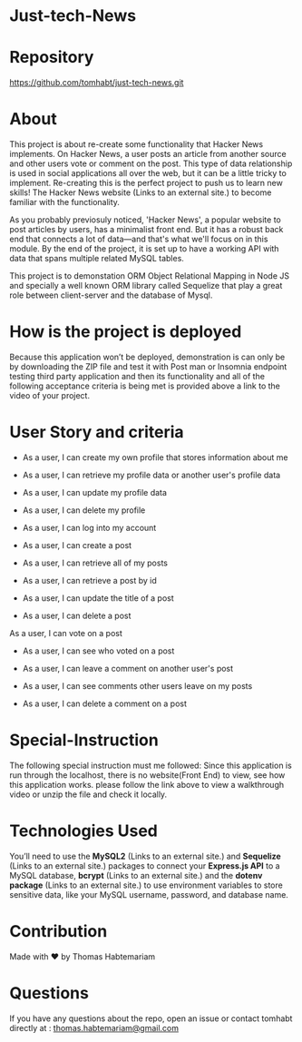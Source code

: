 # Just-tech-News

# Repository
https://github.com/tomhabt/just-tech-news.git

# About
This project is about re-create some functionality that Hacker News implements. On Hacker News, a user posts an article from another source and other users vote or comment on the post. This type of data relationship is used in social applications all over the web, but it can be a little tricky to implement. Re-creating this is the perfect project to push us to learn new skills!
The Hacker News website (Links to an external site.) to become familiar with the functionality. 

As you probably previosuly noticed, 'Hacker News', a popular website to post articles by users, has a minimalist front end. But it has a robust back end that connects a lot of data—and that's what we'll focus on in this module. By the end of the project, it is set up to have  a working API with data that spans multiple related MySQL tables.

This project is to demonstation ORM Object Relational Mapping in Node JS and  specially a well known ORM library called Sequelize that play a great role between client-server and the database of Mysql.

# How is the project is deployed

Because this application won’t be deployed,  demonstration is can only be by downloading the ZIP file and test it with Post man or Insomnia endpoint testing third party application and then its functionality and all of the following acceptance criteria is being met is provided above a link to the video of your project.

# User Story and criteria
* As a user, I can create my own profile that stores information about me

* As a user, I can retrieve my profile data or another user's profile data

* As a user, I can update my profile data

* As a user, I can delete my profile

* As a user, I can log into my account

* As a user, I can create a post

* As a user, I can retrieve all of my posts

* As a user, I can retrieve a post by id

* As a user, I can update the title of a post

* As a user, I can delete a post

As a user, I can vote on a post

* As a user, I can see who voted on a post

* As a user, I can leave a comment on another user's post

* As a user, I can see comments other users leave on my posts

* As a user, I can delete a comment on a post


# Special-Instruction
The following special instruction must me followed: Since this application is run through the localhost, there is no website(Front End) to view, see how this application works. please follow the link above to view a walkthrough video or unzip the file and check it locally.

# Technologies Used
You’ll need to use the **MySQL2** (Links to an external site.) and **Sequelize** (Links to an external site.) packages to connect your **Express.js API** to a MySQL database, **bcrypt** (Links to an external site.) and the **dotenv package** (Links to an external site.) to use environment variables to store sensitive data, like your MySQL username, password, and database name.

# Contribution
Made with ❤️ by Thomas Habtemariam

# Questions
If you have any questions about the repo, open an issue or contact tomhabt directly at : thomas.habtemariam@gmail.com

